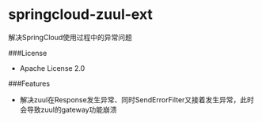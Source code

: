 # springcloud-zuul-ext
解决SpringCloud使用过程中的异常问题

###License
* Apache License 2.0

###Features
* 解决zuul在Response发生异常、同时SendErrorFilter又接着发生异常，此时会导致zuul的gateway功能崩溃 

